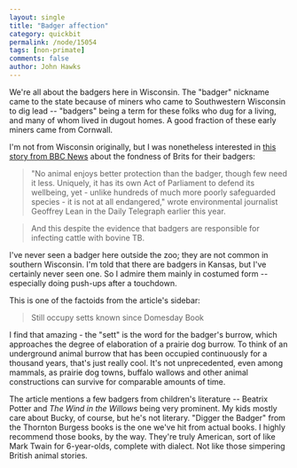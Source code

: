```yaml
---
layout: single 
title: "Badger affection" 
category: quickbit
permalink: /node/15054
tags: [non-primate] 
comments: false 
author: John Hawks 
---
```


We're all about the badgers here in Wisconsin. The "badger" nickname came to the state because of miners who came to Southwestern Wisconsin to dig lead -- "badgers" being a term for these folks who dug for a living, and many of whom lived in dugout homes. A good fraction of these early miners came from Cornwall. 

I'm not from Wisconsin originally, but I was nonetheless interested in <a href="http://www.bbc.co.uk/news/magazine-11380921">this story from BBC News</a> about the fondness of Brits for their badgers: 

<blockquote>"No animal enjoys better protection than the badger, though few need it less. Uniquely, it has its own Act of Parliament to defend its wellbeing, yet - unlike hundreds of much more poorly safeguarded species - it is not at all endangered," wrote environmental journalist Geoffrey Lean in the Daily Telegraph earlier this year.</blockquote>

<blockquote>And this despite the evidence that badgers are responsible for infecting cattle with bovine TB.</blockquote>


I've never seen a badger here outside the zoo; they are not common in southern Wisconsin. I'm told that there are badgers in Kansas, but I've certainly never seen one. So I admire them mainly in costumed form -- especially doing push-ups after a touchdown. 

This is one of the factoids from the article's sidebar: 

<blockquote>Still occupy setts known since Domesday Book</blockquote>

I find that amazing - the "sett" is the word for the badger's burrow, which approaches the degree of elaboration of a prairie dog burrow. To think of an underground animal burrow that has been occupied continuously for a thousand years, that's just really cool. It's not unprecedented, even among mammals, as prairie dog towns, buffalo wallows and other animal constructions can survive for comparable amounts of time. 

The article mentions a few badgers from children's literature -- Beatrix Potter and <i>The Wind in the Willows</i> being very prominent. My kids mostly care about Bucky, of course, but he's not literary. "Digger the Badger" from the Thornton Burgess books is the one we've hit from actual books. I highly recommend those books, by the way. They're truly American, sort of like Mark Twain for 6-year-olds, complete with dialect. Not like those simpering British animal stories. 

